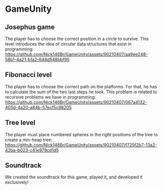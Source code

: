 # GameUnity

## Josephus game
The player has to choose the correct position in a circle to survive. This level introduces the idea of circular data structures that exist in programming: 
<br/>
https://github.com/Nick146Br/GameUnity/assets/90210407/aa9ee248-58b1-4a21-b1a2-648d548bbf95

## Fibonacci level
The player has to choose the correct path on the platforms. For that, he has to calculate the sum of the two last steps he took. This problem is related to recursive problems we have in programming:
<br/>
https://github.com/Nick146Br/GameUnity/assets/90210407/067a4132-405d-4a20-a84b-57ecf5c98205

## Tree level
The player must place numbered spheres in the right positions of the tree to create a min-heap tree:
<br/>
https://github.com/Nick146Br/GameUnity/assets/90210407/f725f2b7-13a2-42ba-b023-c41e979cd1d5


## Soundtrack
We created the soundtrack for this game, played it, and developed it exclusively!
